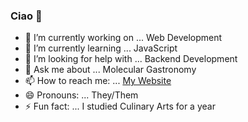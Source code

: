 ### Ciao 👋

- 🔭 I’m currently working on ... Web Development
- 🌱 I’m currently learning ... JavaScript
- 🤔 I’m looking for help with ... Backend Development
- 💬 Ask me about ... Molecular Gastronomy
- 📫 How to reach me: ... [My Website](https://phoenix-staley.github.io/phoenix-staley-portfolio/)
- 😄 Pronouns: ... They/Them
- ⚡ Fun fact: ... I studied Culinary Arts for a year
